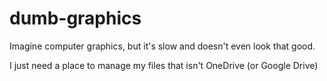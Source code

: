 # dumb-graphics
Imagine computer graphics, but it's slow and doesn't even look that good.

I just need a place to manage my files that isn't OneDrive (or Google Drive)
